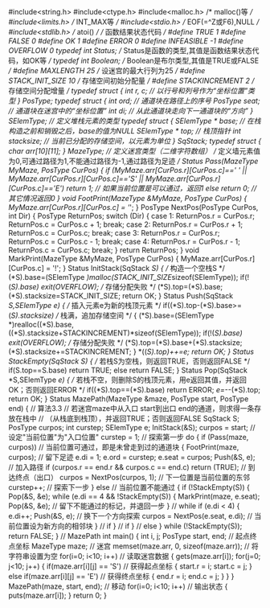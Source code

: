 #include<string.h>
#include<ctype.h>
#include<malloc.h> /* malloc()等 */
#include<limits.h> /* INT_MAX等 */
#include<stdio.h> /* EOF(=^Z或F6),NULL */
#include<stdlib.h> /* atoi() */
/* 函数结果状态代码 */
#define TRUE 1
#define FALSE 0
#define OK 1
#define ERROR 0
#define INFEASIBLE -1
#define OVERFLOW 0
typedef int Status; /* Status是函数的类型,其值是函数结果状态代码，如OK等 */
typedef int Boolean; /* Boolean是布尔类型,其值是TRUE或FALSE */
#define MAXLENGTH 25 /* 设迷宫的最大行列为25 */
#define STACK_INIT_SIZE 10 /* 存储空间初始分配量 */
#define STACKINCREMENT 2 /* 存储空间分配增量 */
typedef struct
{
    int r, c;                // 以行号和列号作为“坐标位置”类型
} PosType;
typedef struct
{
    int ord;                // 通道块在路径上的序号
    PosType seat;        // 通道块在迷宫中的“坐标位置”
    int di;                        // 从此通道块走向下一通道块的“方向”
} SElemType;                       // 定义堆栈元素的类型
typedef struct
{
    SElemType * base;                        // 在栈构造之前和销毁之后，base的值为NULL
    SElemType * top;                        // 栈顶指针
    int stacksize;                                // 当前已分配的存储空间，以元素为单位
} SqStack;
typedef struct
{
    char arr[10][11];
} MazeType;       // 定义迷宫类型（二维字符数组）
/* 定义墙元素值为0,可通过路径为1,不能通过路径为-1,通过路径为足迹 */
Status Pass(MazeType MyMaze, PosType CurPos)
{
    if (MyMaze.arr[CurPos.r][CurPos.c]==' ' || MyMaze.arr[CurPos.r][CurPos.c]=='S' || MyMaze.arr[CurPos.r][CurPos.c]=='E')
        return 1; // 如果当前位置是可以通过，返回1
    else
        return 0; // 其它情况返回0
}
void FootPrint(MazeType &MyMaze, PosType CurPos)
{
    MyMaze.arr[CurPos.r][CurPos.c] = '*';
}
PosType NextPos(PosType CurPos, int Dir)
{
    PosType ReturnPos;
    switch (Dir)
    {
    case 1:
        ReturnPos.r = CurPos.r;
        ReturnPos.c = CurPos.c + 1;
        break;
    case 2:
        ReturnPos.r = CurPos.r + 1;
        ReturnPos.c = CurPos.c;
        break;
    case 3:
        ReturnPos.r = CurPos.r;
        ReturnPos.c = CurPos.c - 1;
        break;
    case 4:
        ReturnPos.r = CurPos.r - 1;
        ReturnPos.c = CurPos.c;
        break;
    }
    return ReturnPos;
}
void MarkPrint(MazeType &MyMaze, PosType CurPos)
{
    MyMaze.arr[CurPos.r][CurPos.c] = '!';
}
Status InitStack(SqStack *S)
{
    /* 构造一个空栈S */
    (*S).base=(SElemType *)malloc(STACK_INIT_SIZE*sizeof(SElemType));
    if(!(*S).base)
        exit(OVERFLOW); /* 存储分配失败 */
    (*S).top=(*S).base;
    (*S).stacksize=STACK_INIT_SIZE;
    return OK;
}
Status Push(SqStack *S,SElemType e)
{
    /* 插入元素e为新的栈顶元素 */
    if((*S).top-(*S).base>=(*S).stacksize) /* 栈满，追加存储空间 */
    {
        (*S).base=(SElemType *)realloc((*S).base,((*S).stacksize+STACKINCREMENT)*sizeof(SElemType));
        if(!(*S).base)
            exit(OVERFLOW); /* 存储分配失败 */
        (*S).top=(*S).base+(*S).stacksize;
        (*S).stacksize+=STACKINCREMENT;
    }
    *((*S).top)++=e;
    return OK;
}
Status StackEmpty(SqStack S)
{
    /* 若栈S为空栈，则返回TRUE，否则返回FALSE */
    if(S.top==S.base)
        return TRUE;
    else
        return FALSE;
}
Status Pop(SqStack *S,SElemType *e)
{
    /* 若栈不空，则删除S的栈顶元素，用e返回其值，并返回OK；否则返回ERROR */
    if((*S).top==(*S).base)
        return ERROR;
    *e=*--(*S).top;
    return OK;
}
Status MazePath(MazeType &maze, PosType start, PosType end)
{
    // 算法3.3
    // 若迷宫maze中从入口 start到出口 end的通道，则求得一条存放在栈中
    // （从栈底到栈顶），并返回TRUE；否则返回FALSE
    SqStack S;
    PosType curpos;
    int curstep;
    SElemType e;
    InitStack(&S);
    curpos = start; // 设定"当前位置"为"入口位置"
    curstep = 1; // 探索第一步
    do
    {
        if (Pass(maze, curpos))   // 当前位置可通过，即是未曾走到过的通道块
        {
            FootPrint(maze, curpos); // 留下足迹
            e.di = 1;
            e.ord = curstep;
            e.seat = curpos;
            Push(&S, e); // 加入路径
            if (curpos.r == end.r && curpos.c == end.c)
                return (TRUE); // 到达终点（出口）
            curpos = NextPos(curpos, 1); // 下一位置是当前位置的东邻
            curstep++; // 探索下一步
        }
        else     // 当前位置不能通过
        {
            if (!StackEmpty(S))
            {
                Pop(&S, &e);
                while (e.di == 4 && !StackEmpty(S))
                {
                    MarkPrint(maze, e.seat);
                    Pop(&S, &e); // 留下不能通过的标记，并退回一步
                } // while
                if (e.di < 4)
                {
                    e.di++;
                    Push(&S, e); // 换下一个方向探索
                    curpos = NextPos(e.seat, e.di); // 当前位置设为新方向的相邻块
                } // if
            } // if
        } // else
    }
    while (!StackEmpty(S));
    return FALSE;
} // MazePath
int main()
{
    int i, j;
    PosType start, end;                                                // 起点终点坐标
    MazeType maze;                                                        // 迷宫
    memset(maze.arr, 0, sizeof(maze.arr)); // 将字符串设置为空
    for(i=0; i<10; i++) // 读取迷宫数据
    {
        gets(maze.arr[i]);
        for(j=0; j<10; j++)
        {
            if(maze.arr[i][j] == 'S') // 获得起点坐标
            {
                start.r = i;
                start.c = j;
            }
            else if(maze.arr[i][j] == 'E')  // 获得终点坐标
            {
                end.r = i;
                end.c = j;
            }
        }
    }
    MazePath(maze, start, end); // 移动
    for(i=0; i<10; i++) // 输出状态
    {
        puts(maze.arr[i]);
    }
    return 0;
}
